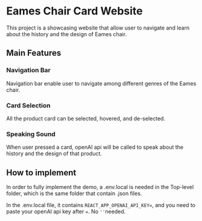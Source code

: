 # Eames Chair Card Website

This project is a showcasing website that allow user to navigate and learn about the history and the design of Eames chair.

## Main Features

### Navigation Bar

Navigation bar enable user to navigate among different genres of the Eames chair.

### Card Selection

All the product card can be selected, hovered, and de-selected.

### Speaking Sound

When user pressed a card, openAI api will be called to speak about the history and the design of that product.

## How to implement

In order to fully implement the demo, a .env.local is needed in the Top-level folder, which is the same folder that contain .json files.

In the .env.local file, it contains `REACT_APP_OPENAI_API_KEY=`, and you need to paste your openAI api key after `=`. No `''`needed.